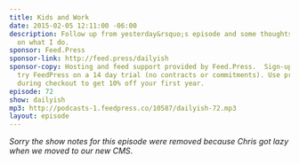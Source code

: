 ```yaml
---
title: Kids and Work
date: 2015-02-05 12:11:00 -06:00
description: Follow up from yesterday&rsquo;s episode and some thoughts from my kids
  on what I do.
sponsor: Feed.Press
sponsor-link: http://feed.press/dailyish
sponsor-copy: Hosting and feed support provided by Feed.Press.  Sign-up today and
  try FeedPress on a 14 day trial (no contracts or commitments). Use promo code "dailyish"
  during checkout to get 10% off your first year.
episode: 72
show: dailyish
mp3: http://podcasts-1.feedpress.co/10587/dailyish-72.mp3
layout: episode
---
```


<em>Sorry the show notes for this episode were removed because Chris got lazy when we moved to our new CMS</em>.

